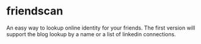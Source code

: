 # friendscan
An easy way to lookup online identity for your friends. The first version will support the blog lookup by a name or a list of linkedin connections.
